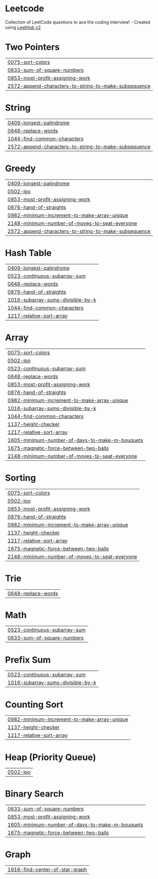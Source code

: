 # Leetcode
Collection of LeetCode questions to ace the coding interview! - Created using [LeetHub v2](https://github.com/arunbhardwaj/LeetHub-2.0)


# Two Pointers
|  |
| ------- |
| [0075-sort-colors](https://github.com/siddhi-bajpai/Leetcode/tree/master/0075-sort-colors) |
| [0633-sum-of-square-numbers](https://github.com/siddhi-bajpai/Leetcode/tree/master/0633-sum-of-square-numbers) |
| [0853-most-profit-assigning-work](https://github.com/siddhi-bajpai/Leetcode/tree/master/0853-most-profit-assigning-work) |
| [2572-append-characters-to-string-to-make-subsequence](https://github.com/siddhi-bajpai/Leetcode/tree/master/2572-append-characters-to-string-to-make-subsequence) |
# String
|  |
| ------- |
| [0409-longest-palindrome](https://github.com/siddhi-bajpai/Leetcode/tree/master/0409-longest-palindrome) |
| [0648-replace-words](https://github.com/siddhi-bajpai/Leetcode/tree/master/0648-replace-words) |
| [1044-find-common-characters](https://github.com/siddhi-bajpai/Leetcode/tree/master/1044-find-common-characters) |
| [2572-append-characters-to-string-to-make-subsequence](https://github.com/siddhi-bajpai/Leetcode/tree/master/2572-append-characters-to-string-to-make-subsequence) |
# Greedy
|  |
| ------- |
| [0409-longest-palindrome](https://github.com/siddhi-bajpai/Leetcode/tree/master/0409-longest-palindrome) |
| [0502-ipo](https://github.com/siddhi-bajpai/Leetcode/tree/master/0502-ipo) |
| [0853-most-profit-assigning-work](https://github.com/siddhi-bajpai/Leetcode/tree/master/0853-most-profit-assigning-work) |
| [0876-hand-of-straights](https://github.com/siddhi-bajpai/Leetcode/tree/master/0876-hand-of-straights) |
| [0982-minimum-increment-to-make-array-unique](https://github.com/siddhi-bajpai/Leetcode/tree/master/0982-minimum-increment-to-make-array-unique) |
| [2148-minimum-number-of-moves-to-seat-everyone](https://github.com/siddhi-bajpai/Leetcode/tree/master/2148-minimum-number-of-moves-to-seat-everyone) |
| [2572-append-characters-to-string-to-make-subsequence](https://github.com/siddhi-bajpai/Leetcode/tree/master/2572-append-characters-to-string-to-make-subsequence) |
# Hash Table
|  |
| ------- |
| [0409-longest-palindrome](https://github.com/siddhi-bajpai/Leetcode/tree/master/0409-longest-palindrome) |
| [0523-continuous-subarray-sum](https://github.com/siddhi-bajpai/Leetcode/tree/master/0523-continuous-subarray-sum) |
| [0648-replace-words](https://github.com/siddhi-bajpai/Leetcode/tree/master/0648-replace-words) |
| [0876-hand-of-straights](https://github.com/siddhi-bajpai/Leetcode/tree/master/0876-hand-of-straights) |
| [1016-subarray-sums-divisible-by-k](https://github.com/siddhi-bajpai/Leetcode/tree/master/1016-subarray-sums-divisible-by-k) |
| [1044-find-common-characters](https://github.com/siddhi-bajpai/Leetcode/tree/master/1044-find-common-characters) |
| [1217-relative-sort-array](https://github.com/siddhi-bajpai/Leetcode/tree/master/1217-relative-sort-array) |
# Array
|  |
| ------- |
| [0075-sort-colors](https://github.com/siddhi-bajpai/Leetcode/tree/master/0075-sort-colors) |
| [0502-ipo](https://github.com/siddhi-bajpai/Leetcode/tree/master/0502-ipo) |
| [0523-continuous-subarray-sum](https://github.com/siddhi-bajpai/Leetcode/tree/master/0523-continuous-subarray-sum) |
| [0648-replace-words](https://github.com/siddhi-bajpai/Leetcode/tree/master/0648-replace-words) |
| [0853-most-profit-assigning-work](https://github.com/siddhi-bajpai/Leetcode/tree/master/0853-most-profit-assigning-work) |
| [0876-hand-of-straights](https://github.com/siddhi-bajpai/Leetcode/tree/master/0876-hand-of-straights) |
| [0982-minimum-increment-to-make-array-unique](https://github.com/siddhi-bajpai/Leetcode/tree/master/0982-minimum-increment-to-make-array-unique) |
| [1016-subarray-sums-divisible-by-k](https://github.com/siddhi-bajpai/Leetcode/tree/master/1016-subarray-sums-divisible-by-k) |
| [1044-find-common-characters](https://github.com/siddhi-bajpai/Leetcode/tree/master/1044-find-common-characters) |
| [1137-height-checker](https://github.com/siddhi-bajpai/Leetcode/tree/master/1137-height-checker) |
| [1217-relative-sort-array](https://github.com/siddhi-bajpai/Leetcode/tree/master/1217-relative-sort-array) |
| [1605-minimum-number-of-days-to-make-m-bouquets](https://github.com/siddhi-bajpai/Leetcode/tree/master/1605-minimum-number-of-days-to-make-m-bouquets) |
| [1675-magnetic-force-between-two-balls](https://github.com/siddhi-bajpai/Leetcode/tree/master/1675-magnetic-force-between-two-balls) |
| [2148-minimum-number-of-moves-to-seat-everyone](https://github.com/siddhi-bajpai/Leetcode/tree/master/2148-minimum-number-of-moves-to-seat-everyone) |
# Sorting
|  |
| ------- |
| [0075-sort-colors](https://github.com/siddhi-bajpai/Leetcode/tree/master/0075-sort-colors) |
| [0502-ipo](https://github.com/siddhi-bajpai/Leetcode/tree/master/0502-ipo) |
| [0853-most-profit-assigning-work](https://github.com/siddhi-bajpai/Leetcode/tree/master/0853-most-profit-assigning-work) |
| [0876-hand-of-straights](https://github.com/siddhi-bajpai/Leetcode/tree/master/0876-hand-of-straights) |
| [0982-minimum-increment-to-make-array-unique](https://github.com/siddhi-bajpai/Leetcode/tree/master/0982-minimum-increment-to-make-array-unique) |
| [1137-height-checker](https://github.com/siddhi-bajpai/Leetcode/tree/master/1137-height-checker) |
| [1217-relative-sort-array](https://github.com/siddhi-bajpai/Leetcode/tree/master/1217-relative-sort-array) |
| [1675-magnetic-force-between-two-balls](https://github.com/siddhi-bajpai/Leetcode/tree/master/1675-magnetic-force-between-two-balls) |
| [2148-minimum-number-of-moves-to-seat-everyone](https://github.com/siddhi-bajpai/Leetcode/tree/master/2148-minimum-number-of-moves-to-seat-everyone) |
# Trie
|  |
| ------- |
| [0648-replace-words](https://github.com/siddhi-bajpai/Leetcode/tree/master/0648-replace-words) |
# Math
|  |
| ------- |
| [0523-continuous-subarray-sum](https://github.com/siddhi-bajpai/Leetcode/tree/master/0523-continuous-subarray-sum) |
| [0633-sum-of-square-numbers](https://github.com/siddhi-bajpai/Leetcode/tree/master/0633-sum-of-square-numbers) |
# Prefix Sum
|  |
| ------- |
| [0523-continuous-subarray-sum](https://github.com/siddhi-bajpai/Leetcode/tree/master/0523-continuous-subarray-sum) |
| [1016-subarray-sums-divisible-by-k](https://github.com/siddhi-bajpai/Leetcode/tree/master/1016-subarray-sums-divisible-by-k) |
# Counting Sort
|  |
| ------- |
| [0982-minimum-increment-to-make-array-unique](https://github.com/siddhi-bajpai/Leetcode/tree/master/0982-minimum-increment-to-make-array-unique) |
| [1137-height-checker](https://github.com/siddhi-bajpai/Leetcode/tree/master/1137-height-checker) |
| [1217-relative-sort-array](https://github.com/siddhi-bajpai/Leetcode/tree/master/1217-relative-sort-array) |
# Heap (Priority Queue)
|  |
| ------- |
| [0502-ipo](https://github.com/siddhi-bajpai/Leetcode/tree/master/0502-ipo) |
# Binary Search
|  |
| ------- |
| [0633-sum-of-square-numbers](https://github.com/siddhi-bajpai/Leetcode/tree/master/0633-sum-of-square-numbers) |
| [0853-most-profit-assigning-work](https://github.com/siddhi-bajpai/Leetcode/tree/master/0853-most-profit-assigning-work) |
| [1605-minimum-number-of-days-to-make-m-bouquets](https://github.com/siddhi-bajpai/Leetcode/tree/master/1605-minimum-number-of-days-to-make-m-bouquets) |
| [1675-magnetic-force-between-two-balls](https://github.com/siddhi-bajpai/Leetcode/tree/master/1675-magnetic-force-between-two-balls) |
# Graph
|  |
| ------- |
| [1916-find-center-of-star-graph](https://github.com/siddhi-bajpai/Leetcode/tree/master/1916-find-center-of-star-graph) |